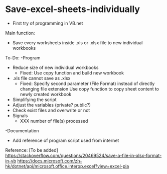 # Save-excel-sheets-individually

- First try of programming in VB.net

Main function:
- Save every worksheets inside .xls or .xlsx file to new individual workbooks

To-Do:
-Program
  - Reduce size of new individual workbooks
    - Fixed: Use copy function and build new workbook
  - .xls file cannot save as .xlsx
    - Fixed: Specify second parameter (File Format) instead of directly changing file extension
           Use copy function to copy sheet content to newly created workbook
  - Simplifying the script
  - Adjust the variables (private? public?)
  - Check exist files and overwrite or not
  - Signals
    - XXX number of file(s) processed
  
-Documentation
  - Add reference of program script used from internet

Reference:
[To be added]
https://stackoverflow.com/questions/20469524/save-a-file-in-xlsx-format-in-vb
https://docs.microsoft.com/zh-hk/dotnet/api/microsoft.office.interop.excel?view=excel-pia
